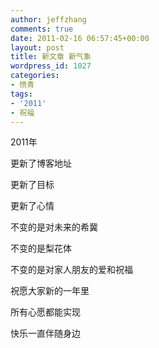 ```yaml
---
author: jeffzhang
comments: true
date: 2011-02-16 06:57:45+00:00
layout: post
title: 新文章 新气象
wordpress_id: 1027
categories:
- 愤青
tags:
- '2011'
- 祝福
---
```


2011年

更新了博客地址

更新了目标

更新了心情

不变的是对未来的希冀

不变的是梨花体

不变的是对家人朋友的爱和祝福

祝愿大家新的一年里

所有心愿都能实现

快乐一直伴随身边
